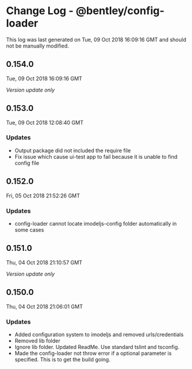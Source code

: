 # Change Log - @bentley/config-loader

This log was last generated on Tue, 09 Oct 2018 16:09:16 GMT and should not be manually modified.

## 0.154.0
Tue, 09 Oct 2018 16:09:16 GMT

*Version update only*

## 0.153.0
Tue, 09 Oct 2018 12:08:40 GMT

### Updates

- Output package did not included the require file
- Fix issue which cause ui-test app to fail because it is unable to find config file

## 0.152.0
Fri, 05 Oct 2018 21:52:26 GMT

### Updates

- config-loader cannot locate imodeljs-config folder automatically in some cases

## 0.151.0
Thu, 04 Oct 2018 21:10:57 GMT

*Version update only*

## 0.150.0
Thu, 04 Oct 2018 21:06:01 GMT

### Updates

- Added configuration system to imodeljs and removed urls/credentials
- Removed lib folder
- Ignore lib folder. Updated ReadMe. Use standard tslint and tsconfig.
- Made the config-loader not throw error if a optional parameter is specified. This is to get the build going.

